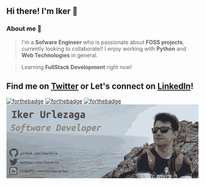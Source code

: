 ## Hi there! I'm Iker :wave:

### About me :thought_balloon: 
 >I'm a **Sofware Engineer** who is passionate about **FOSS projects**, currently looking to collaborate!! I enjoy working with **Python** and **Web Technologies** in general.

 >Learning **FullStack Development** right now!

## Find me on [Twitter](https://twitter.com/ikerUrle) or Let's connect on [LinkedIn](https://www.linkedin.com/in/ikerurle/)!
[![forthebadge](https://forthebadge.com/images/badges/powered-by-coffee.svg)](https://forthebadge.com) [![forthebadge](https://forthebadge.com/images/badges/60-percent-of-the-time-works-every-time.svg)](https://forthebadge.com) [![forthebadge](https://forthebadge.com/images/badges/uses-badges.svg)](https://forthebadge.com)
![ikerUrle header image](https://github.com/ikerUrle/ikerUrle/blob/master/header.png)
